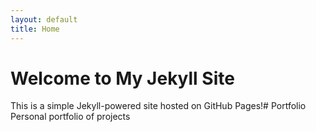 ```yaml
---
layout: default
title: Home
---
```

# Welcome to My Jekyll Site
This is a simple Jekyll-powered site hosted on GitHub Pages!# Portfolio
Personal portfolio of projects

